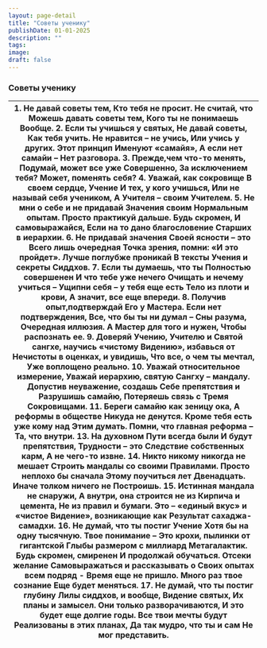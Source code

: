 ```yaml
---
layout: page-detail
title: "Советы ученику"
publishDate: 01-01-2025
description: ""
tags:
image:
draft: false
---
```


### Советы ученику

| 1\. Не давай советы тем,  Кто тебя не просит.  Не считай, что  Можешь давать советы тем,  Кого ты не понимаешь  Вообще.  2\. Если ты учишься у святых,  Не давай советы,  Как тебя учить.  Не нравится – не учись,  Или учись у других.  Этот принцип  Именуют «самайя»,  А если нет самайи –  Нет разговора.  3\. Прежде,чем что-то менять,  Подумай, может все уже  Совершенно,  За исключением тебя?  Может, поменять себя?  4\. Уважай, как сокровище  В своем сердце, Учение  И тех, у кого учишься,  Или не называй себя учеником,  А Учителя – своим Учителем.  5\. Не мни о себе и не придавай  Значения своим  Нормальным опытам.  Просто практикуй дальше.  Будь скромен,  И самовыражайся,  Если на то дано благословение  Старших в иерархии.  6\. Не придавай значения  Своей ясности – это  Всего лишь очередная  Точка зрения, помни: «И это пройдет».  Лучше поглубже проникай  В тексты Учения и секреты  Сиддхов.  7\. Если ты думаешь, что ты  Полностью совершенен  И что тебе уже нечего  Очищать и нечему учиться –  Ущипни себя – у тебя еще есть  Тело из плоти и крови,  А значит, все еще впереди.  8\. Получив опыт,подтверждай  Его у Мастера.  Если нет подтверждения,  Все, что бы ты ни думал –  Сны разума,  Очередная иллюзия.  А Мастер для того и нужен,  Чтобы распознать ее.  9\. Доверяй Учению, Учителю и  Святой сангхе, научись «чистому  Видению», избавься от  Нечистоты в оценках, и увидишь,  Что все, о чем ты мечтал,  Уже воплощено реально.  10\. Уважай относительное измерение,  Уважай иерархию, святую  Сангху – мандалу.  Допустив неуважение, создашь  Себе препятствия и  Разрушишь самайю,  Потеряешь связь с Тремя  Сокровищами.  11\. Береги самайю как зеницу ока,  А реформы в обществе  Никуда не денутся.  Кроме тебя есть уже кому над  Этим думать.  Помни, что главная реформа –  Та, что внутри.  13\. На духовном Пути всегда были  И будут препятствия,  Трудности – это  Следствие собственных карм,  А не чего-то извне.  14\. Никто никому никогда не мешает  Строить мандалы со своими  Правилами.  Просто неплохо бы сначала  Этому поучиться лет  Двенадцать.  Иначе толком ничего не  Построишь.  15\. Истинная мандала не снаружи,  А внутри, она строится не из  Кирпича и цемента,  Не из правил и бумаги.  Это – «единый вкус» и «чистое  Видение», возникающие как  Результат сахаджа-самадхи.  16\. Не думай, что ты постиг Учение  Хотя бы на одну тысячную.  Твое понимание –  Это крохи, пылинки от гигантской  Глыбы размером с миллиард  Метагалактик.  Будь скромен, смиренен  И продолжай обучаться.  Отсеки желание  Самовыражаться и рассказывать о  Своих опытах всем подряд \-  Время еще не пришло.  Много раз твое сознание  Еще будет меняться.  17\. Не думай, что ты постиг глубину  Лилы сиддхов, и вообще,  Видение святых,  Их планы и замысел.  Они только разворачиваются,  И это будет еще долгие годы.  Все твои мечты будут  Реализованы в этих планах,  Да так мудро, что ты и сам  Не мог представить. |
| ------------------------------------------------------------------------------------------------------------------------------------------------------------------------------------------------------------------------------------------------------------------------------------------------------------------------------------------------------------------------------------------------------------------------------------------------------------------------------------------------------------------------------------------------------------------------------------------------------------------------------------------------------------------------------------------------------------------------------------------------------------------------------------------------------------------------------------------------------------------------------------------------------------------------------------------------------------------------------------------------------------------------------------------------------------------------------------------------------------------------------------------------------------------------------------------------------------------------------------------------------------------------------------------------------------------------------------------------------------------------------------------------------------------------------------------------------------------------------------------------------------------------------------------------------------------------------------------------------------------------------------------------------------------------------------------------------------------------------------------------------------------------------------------------------------------------------------------------------------------------------------------------------------------------------------------------------------------------------------------------------------------------------------------------------------------------------------------------------------------------------------------------------------------------------------------------------------------------------------------------------------------------------------------------------------------------------------------------------------------------------------------------------------------------------------------------------------------------------------------------------------------------------------------------------------------------------------------------------------------------------------------------------------------------------------------------------------------------------------------------------------------------------------------------------------------------------------------------------------------------------------------------------------------------------------------------------------------------------------------------------------------ |
  
  
